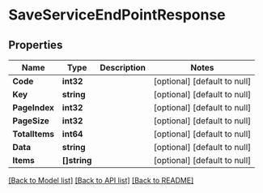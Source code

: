 # SaveServiceEndPointResponse

## Properties
Name | Type | Description | Notes
------------ | ------------- | ------------- | -------------
**Code** | **int32** |  | [optional] [default to null]
**Key** | **string** |  | [optional] [default to null]
**PageIndex** | **int32** |  | [optional] [default to null]
**PageSize** | **int32** |  | [optional] [default to null]
**TotalItems** | **int64** |  | [optional] [default to null]
**Data** | **string** |  | [optional] [default to null]
**Items** | **[]string** |  | [optional] [default to null]

[[Back to Model list]](../README.md#documentation-for-models) [[Back to API list]](../README.md#documentation-for-api-endpoints) [[Back to README]](../README.md)

